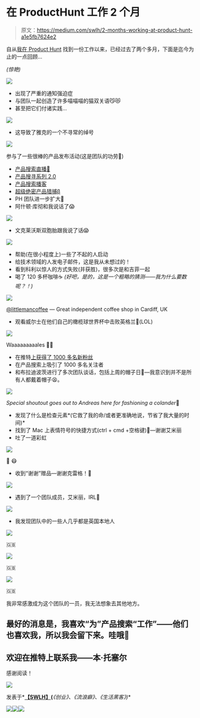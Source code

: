 # 在 ProductHunt 工作 2 个月

> 原文：<https://medium.com/swlh/2-months-working-at-product-hunt-a1e5fb7624e2>

自从[我在 Product Hunt](/swlh/how-i-landed-a-job-at-product-hunt-blameericwillis-1f267180ba73) 找到一份工作以来，已经过去了两个多月，下面是迄今为止的一点回顾…

*(惊艳)*

![](img/3322f555c693c9a78a41a6bec266ae7b.png)

*   出现了严重的通知强迫症
*   与团队一起创造了许多喵喵喵的猫双关语😼😻
*   甚至把它们付诸实践…

![](img/b5d21e99bf13eaa79b938c5e9ccc67d8.png)

*   这导致了雅克的一个不寻常的绰号

![](img/c6f891dea126f2bd2b2298f7f7e47b9b.png)

参与了一些很棒的产品发布活动(这是团队的功劳🙌)

*   [产品搜索直播💬](https://www.producthunt.com/r/96bee834d068e6/31248)
*   [产品搜寻系列 2.0](https://www.producthunt.com/r/f7fb1e4f4e/34654)
*   [产品搜索播客](https://www.producthunt.com/r/f01bb1dffcab75/35130)
*   [超级绝密产品猎捕β](https://www.producthunt.com/r/8b0b5440504f92/36185)
*   PH 团队进一步扩大👯
*   阿什顿·库彻和我说话了😱

![](img/94c7ef153c04bdb92ffc1466724d1ee8.png)

*   文克莱沃斯双胞胎跟我说了话😱

![](img/269f8448fc9ad27d8a667405f1229c77.png)

*   帮助(在很小程度上)一些了不起的人启动
*   给技术领域的人发电子邮件，这是我从未想过的！
*   看到科利以惊人的方式失败(并获胜)，很多次是和吉菲一起
*   喝了 120 多杯咖啡☕️ *(好吧，是的，这是一个粗略的猜测——我为什么要数呢？！)*

![](img/a597915675041c3e7b873cdabf4c9cb3.png)

[@littlemancoffee](https://twitter.com/littlemancoffee) — Great independent coffee shop in Cardiff, UK

*   观看威尔士在他们自己的橄榄球世界杯中击败英格兰🏉(LOL)

![](img/cff378e66b0cb2676d79f1aa90a01535.png)

Waaaaaaaaales 🙌💃

*   在推特[上获得了 1000 多名新粉丝](https://twitter.com/bentossell)
*   在产品搜索上吸引了 1000 多名关注者
*   和布拉迪波茨进行了多次团队谈话，包括上周的帽子日🎩—我意识到并不是所有人都戴着帽子😫。

![](img/e699046151c3cf13f6d2ad1489589570.png)

*Special shoutout goes out to Andreas here for fashioning a colander*🙆

*   发现了什么是检查元素*(它救了我的命/或者更准确地说，节省了我大量的时间)*
*   找到了 Mac 上表情符号的快捷方式(ctrl + cmd +空格键)🍌—谢谢艾米丽
*   吐了一道彩虹

![](img/94468d8062e4dc51a11b91cc5334a0b4.png)

👻 😷

*   收到“谢谢”赠品—谢谢克雷格！🎁

![](img/109b8580cd0098b39cbb49f9966e22bb.png)

*   遇到了一个团队成员，艾米丽，IRL👻

![](img/54498b7ae4fbe355fec860cf5808991f.png)

*   我发现团队中的一些人几乎都是英国本地人

![](img/1eb894ef590ff28ef10a1a5d9996c386.png)

🇬🇧

![](img/a28bec4a91284e18b12b9abfc60d98d8.png)

🇬🇧

![](img/94063ee7058ab356cc0a57e1a520a6b3.png)

🇬🇧

我非常感激成为这个团队的一员，我无法想象去其他地方。

## 最好的消息是，我喜欢“为”产品搜索“工作”——他们也喜欢我，所以我会留下来。哇哦💃

## 欢迎在推特上联系我——本·托塞尔

感谢阅读！

![](img/c1192ebad88d6b1fc6ae1d6a2bc61154.png)

发表于*[**【SWLH】**](https://medium.com/swlh)**(***《创业》、《流浪癖》、《生活黑客》)**

*[![](img/de26c089e79a3a2a25d2b750ff6db50f.png)](http://supply.us9.list-manage.com/subscribe?u=310af6eb2240d299c7032ef6c&id=d28d8861ad)**[![](img/f47a578114e0a96bdfabc3a5400688d5.png)](https://medium.com/swlh)**[![](img/c1351daa9c4f0c8ac516addb60c82f6b.png)](https://twitter.com/swlh_)*